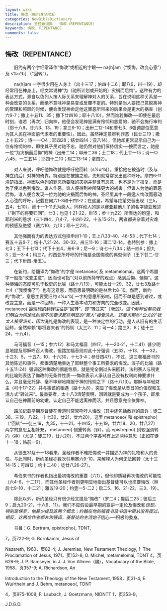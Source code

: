 ```yaml
---
layout: wiki
title: 悔改（REPENTANCE）
categories: NewBibleDictionary
description: 圣经新词典 - 悔改（REPENTANCE）
keywords: 悔改, REPENTANCE
comments: false
---
```


## 悔改（REPENTANCE）

　　旧约有两个字经常译作“悔改”或相近的字眼── na{h]am（“懊悔，改变心意”）及 s%u^b[ （“回转”）。

　　na{h]am 一字很少用在人身上（出十三17；伯四十二6；耶八6，卅一19），却经常用在神身上，经文常说神“为（祂所计划或开始的）灾祸而后悔”。这种有力的表达方式，源自以色列人按人际关系来理解神对人的关系，旨在说明这种关系是一种会改变的关系，而绝不意味神是易变或反覆不定的。特别是当人要按己意脱离神的管理和照顾的时候，便会发现神命定他这罪恶所带来的后果会是更大的祸害（创六6-7；撒上十五11、35；撒下廿四16；耶十八10）。然而谁若悔改──即使在最后时刻，谁若（再次）归向神，他便会发现神是满有怜悯和慈爱的，祂不会施行审判（耶十八8，廿六3、13、19；拿三9-10；出卅二12-14和摩七3、6强调那位愿意为其人民在神面前代求者的重要性）。因此，虽然神定意审判罪恶（民廿三19；撒上十五29；诗一一○4；耶四28；结廿四14；亚八14），但祂却更常显示自己为一位有怜悯的神，即使其子民对祂不忠，祂仍然对他们保持信实──换而言之，祂是一位“为灾祸而后悔”的神（出卅二14；申卅二36；士二18；代上廿一15；诗一○六45，一三五14；耶四十二10；珥二13-14；拿四2）。

　　对人来说，呼吁他悔改就是呼吁他回转（s%u^b[），重拾他在被造时（及与神立约后）对神的倚靠。特别是在被掳之前，先知就常常发出这种呼吁。摩四6-11清楚指出，神因以色列的罪恶所要降的灾祸并非含有恶意，也不是为了报复，而是为了使以色列悔改。谁人作恶，谁人便得到神所降更大的祸害；但谁人为他的罪恶后悔，谁人便会发现一位为祂的灾祸而后悔的神。圣经里其中一段邀人悔改而最动人心弦的呼吁，记载在何六1-3和十四1-2；在这里，希望与绝望交替出现（三5，五4，七10），而十一1-11尤为感人。同样动人的是以赛亚藉他儿子的名字施亚雅述（“剩下的将要归回”，七3；也见十21-22，卅15；参十九22）所表达的盼望，和耶利米的恳求（三1-四4，八4-7，十四1-22，十五15-21），两者都夹杂着对灾难的预感及绝望（赛六10，九13；耶十三23）。

　　其他强而有力的表达方式包括申卅1-10；王上八33-40、46-53；代下七14；赛五十五6-7；结十八21-24、30-32，卅三11-16；珥二12-14。也特别参：撒上七3；王下十七13；代下十五4，卅6-9；尼一9；诗七十八34；结十四6；但九3；亚一3-4；玛三7。约西亚所呼吁的忏悔是全国悔改的典型例子（王下廿二-廿三；代下卅四-卅五）。

　　在新约，给翻译为“悔改”的字是 metanoeo{ 及 metamelomai。这两个希腊字一般指“改变主意”，因而也可指“（对以前所持守的观点）感到后悔、懊悔”。这种懊悔的态度可见于税吏的比喻（路十八13），可能太廿一29、32，廿七3及路十七4（“我懊悔了”）也有这意思，而意思最明确的是林后七8-10。然而，新约的“悔改”，意思主要受旧约 s%u^b[ 一字的意思所影响，因而不单是感到难过，或改变主意，而是一种回转，一种人生基本动力和方向的完全改变。因此，metanoeo{ 最理想的翻译往往是“回转”，即“转过来”（*皈依）。这个解释也帮助我们明白为何施洗约翰不仅要求那些明显的“罪人”接受洗礼，还要求那些“公义的”犹太人接受洗礼，因为*洗礼是悔改的表现，是一种决定性的行动，是人从旧有的生活回转，全然仰赖“那将要来者”的怜悯（太三2、11；可一4；路三3、8；徒十三24，十九4）。

　　马可福音（一15；参六12）和马太福音（四17，十一20-21，十二41）甚少明显地提及耶稣呼召人悔改，但路加福音则对此十分强调（五32，十13，十一32，十三3、5，十五7、10，十六30，十七3-4；参廿四47）。不过，这三卷福音书的其他陈述和事件，都很清楚地表达了耶稣整个事工所要求的悔改。浪子的比喻（路十五11-24）强调这种悔改的彻底性质，就是完全倒过头来回转。法利赛人与税吏的比喻则表达了悔改的无条件性质──悔改表示人承认自己没有权利向神要求什么，并且毫无托辞、毫不申辩地降服于神的怜悯之下（路十八13）。耶稣与年轻财主（可十17-22）并与撒该的相遇（路十九8），突显了悔改是从昔日的价值观和生活方式“转过来”。最重要者，太十八3清楚表明，回转就是要成为一个孩子，即承认自己在神面前的幼嫩，认定自己不能远离神而活，并且愿意完全依靠神。

　　路加记载早期基督徒在传道时常常呼吁人悔改（其中还包括赦罪的应许；徒二38，三19，八22，十七30，廿21，廿六20）。这里 metanoeo{ 和 epistrepho{ （“回转”──徒三19，九35，十一21，十四15，十五19，廿六18、20，廿八27）两字的意思互相补充， metanoeo{ 侧重转离（罪），而 epistrepho{ 则较强调转向（神）（尤见：徒三19，廿六20），不过两个字各可有上述两种意思（正如在徒十一18；帖前一9）。

　　从徒五31及十一18看来，圣经作者不难把悔改一并描述为神的礼物和人的责任。与此同时，新约圣经亦数次引用赛六9-10，来解释人为何无法回转（太十三14-15；可四12；约十二40；徒廿八26-27）。

　　希伯来书的作者也指出最初悔改的重要（六1），但他却质疑再次悔改的可能性（六4-6，十二17），而其他圣经作者则更明显地指出基督徒可以也须要悔改（林后七9-10，十二21；雅五19-20；约壹一5-二2；启二5、16、21-22，三3、19）。

　　除此以外，新约圣经只有很少经文提及“悔改”（罗二4；提后二25；彼后三9；启九20-21，十六9、11）。我们不应假设最早期的宣讲一定论及悔改和*饶恕。特别是保罗，他甚少提及这两个概念；约翰在他的福音书及书信中更从没有提过。相反，这两位作者都非常强调，基督徒的生活始于*信心──积极的委身。

　　书目：G. Bertram, epistrepho{, TDNT,

7，页722-9; G. Bornkamm, Jesus of

Nazareth, 1960，页82-4; J. Jeremias, New Testament Theology, 1: The Proclamation of Jesus, 1971，页152-8; O. Michel, metamelomai, TDNT 4，页626-9; J. P. Ramseyer, in J. J. Von Allmen（编），Vocabulary of the Bible, 1958，页357-9; A. Richardson, An

Introduction to the Theology of the New Testament, 1958，页31-4; E. Wu/rthein and J. Behm, metanoeo{, TDNT

4，页975-1008; F. Laubach, J. Goetzmann, NIDNTT 1，页353-9。

J.D.G.D.








